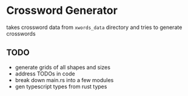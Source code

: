 # Crossword Generator

takes crossword data from `xwords_data` directory and tries to generate crosswords

## TODO

- generate grids of all shapes and sizes
- address TODOs in code
- break down main.rs into a few modules
- gen typescript types from rust types

